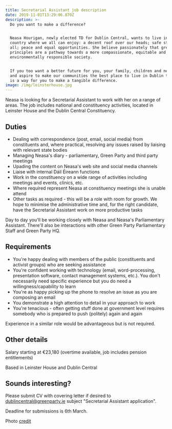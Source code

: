 ```yaml
---
title: Secretarial Assistant job description
date: 2019-11-01T13:29:06.870Z
description: >-
  Do you want to make a difference?


  Neasa Hourigan, newly elected TD for Dublin Central, wants to live in a
  country where we all can enjoy: a decent roof over our heads; safe streets for
  all; peace and equal opportunities. She believe passionately that green
  principles are a pathway towards a more compassionate, equitable and
  environmentally responsible society. 


  If you too want a better future for you, your family, children and neighbours
  and aspire to make our communities the best place to live in Dublin then here
  is a way for you to make a tangible difference.
image: /img/leinsterhouse.jpg
---
```

Neasa is looking for a Secretarial Assistant to work with her on a range of areas. The job includes national and constituency activities, located in Leinster House and the Dublin Central Constituency.

## Duties

* Dealing with correspondence (post, email, social media) from constituents and, where practical, resolving any issues raised by liaising with relevant state bodies
* Managing Neasa's diary - parliamentary, Green Party and third party meetings
* Upading the content on Neasa's web site and social media channels
* Liaise with internal Dáil Éireann functions 
* Work in the constituency on a wide range of activities including meetings and events, clinics, etc.
* Where required represent Neasa at constituency meetings she is unable attend
* Other tasks as required - this will be a role with room for growth. We hope to minimise the administrative time and, for the right candidate, have the Secretarial Assistant work on more productive tasks

Day to day you'll be working closely with Neasa and Neasa's Parliamentary Assistant. There'll also be interactions with other Green Party Parliamentary Staff and Green Party HQ.

## Requirements

* You're happy dealing with members of the public (constituents and activist groups) who are seeking assistance
* You're confident working with technology (email, word-processing, presentation software, contact management systems, etc.). You don't necessarily need specific experience but you do need a willingness/capability to learn
* You're as happy picking up the phone to resolve an issue as you are composing an email
* You demonstrate a high attention to detail in your approach to work
* You're tenacious - often getting stuff done at government level requires somebody who is prepared to push (politely) again and again

Experience in a similar role would be advantageous but is not required.

## Other details

Salary starting at €23,180 (overtime available, job includes pension entitlements)

Based in Leinster House and Dublin Central

## Sounds interesting?

Please submit CV with covering letter if desired to [dublincentral@greenparty.ie](mailto:dublincentral@greenparty.ie?subject=Secretarial%20Assistant%20application) subject "Secretarial Assistant application". 

Deadline for submissions is 6th March.


Photo [credit](https://commons.wikimedia.org/wiki/File:Leinsterhouse.jpg)
